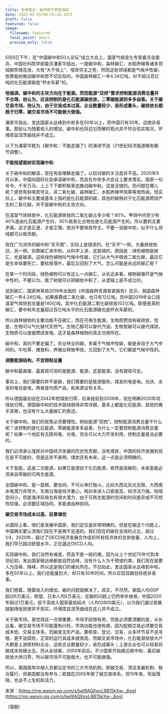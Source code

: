 ```yaml
---
title: 专家观点：碳中和下转型误区
date: 2022-05-01T08:55:24.247Z
draft: false
featured: false
image:
  filename: featured
  focal_point: Smart
  preview_only: false
---
```

5月8日下午，在“中国碳中和50人论坛”成立大会上，国家气候变化专家委员会委员、中国社科院学部委员潘家华指出，一提碳中和，森林碳汇、水稻养殖等诸多领域都热情高涨，大有“大干快上”、喧宾夺主之势，然而这些领域都是气候中性碳，依靠栽树推动碳中和势不切实际的。中国森林碳汇一年4.34亿吨，对于超过百亿吨的化石能源碳是“杯水车薪”的。

**他强调，碳中和的主攻方向在于能源。然而能源“双控”要求控制能源消费总量并不合理，他认为，应该控制的是化石能源碳排放，二零碳能源则多多益善。关于碳交易市场，他认为，由于交易成本过高、企业数量较少、易形成寡头，碳排放长期趋于归零，碳交易市场不可能做大做强。**

潘家华指出，发达国家从达峰到中和多在50年以上，而中国只有30年，这绝非易事。那些认为随着收入的增加，碳中和也将迎刃而解的观点并不符合现实情况，环境库兹涅茨曲线并不成立。

以下为潘家华题为《碳中和：不能走偏了》的演讲节选（21世纪经济报道略有删节调整）。

**不能指望栽树实现碳中和**

关于碳中和的解读，现在有些理解走偏了。以前对碳的关注度并不高。2020年9月以来，中国向国际社会承诺碳中和，而且在中央多次会议上要求落实。国家一句号令，千军万马、上上下下都积极表态推动碳中和，这是没错的。但问题在哪儿呢？感觉有些喧宾夺主，非二氧化碳、森林碳汇、水稻养殖甲烷等等很热闹。但实际上，碳中和主要或基本上指的是化石能源的碳，其他的碳相对于化石能源燃烧产生的二氧化碳，并不是碳中和的主攻方向。

在温室气体排放中，化石能源排放的二氧化碳占多少呢？80%。甲烷中间至少有40%是由化石能源产生的，30%氮氧化合物也是化石能源产生的。所以要抓主要矛盾，这才是正道，才是正理。绝对不要喧宾夺主，不要一说碳中和，似乎什么领域都可以做贡献。

现在广为流传的碳中和“天平图”，实际上是错谬的。在“天平”一侧，大量排放依旧，另一侧，则靠碳汇来中和。从科学上讲，这是错的，原因是：绿色植物是碳汇，也是碳源。这些绿色植物叫气候中性碳，它们从大气中吸收二氧化碳，最后它是生命体要死亡、要枯枝落叶，最后又回到了大气，怎么可能是永远的碳汇呢？

在某一个时间段，绿色植物可以有这么一点碳汇，从长远来看，植物碳循环是气候中性的，不要以为，栽了树就可以把碳给中和了，从逻辑上是不成立的。

说到碳汇，国家林草局2019年出版的《中国森林资源普查报告》显示，我国森林碳汇一年4.34亿吨，如果换算成二氧化碳，也只有12亿吨。而中国2019年全口径温室气体排放总量是140亿吨，其中化石能源二氧化碳排放102亿吨。即便是真的碳汇，要中和年总量超过百亿吨水平的化石能源碳也是杯水车薪的。

所以森林植物的主要功能不在碳汇，而在可再生能源。生物质燃烧有碳排放，但是，生物可以气化替代天然气，生物乙醇可以替代汽油，生物型碳可以替代煤球，生物质可以直接燃烧发电。这才是森林植物的真正功用所在。

碳中和，真的不要走偏了。农业林业的碳，多属于气候中性碳，碳是来自于大气中间的。牛吃草、猪食料、养殖业释放甲烷，又回到了大气，它们都是气候中性的。

**调整能源结构，不宜限制总量**

碳中和最直接、最直观可测的是能源、能源，还是能源。没有捷径可走。

事实上，我们需要的并不是碳，我们需要的是能源服务。煤发的电是电，光伏、水发的电也是电，两者是均质产品，和来源没有关系。

所以德国最初说在2042年把煤炭归零，后来提前到2038年，现在明确2030年将煤炭归零。德国碳中和的技术路线做得非常详细，基本上都是化石能源，其他的微乎其微，也没有什么大量碳汇的表述。

关于碳中和，我们的政策必须要理性。例如能源“双控”。控制能源消费总量干什么呢？该控制的是化石能源，零碳能源多多益善，为什么一定要控制能源消费总量呢？如果一个地区有无限风电、光电，完全可以大力开发利用，控制总量是没必要的。

我们必须承认煤炭对中国经济发展的历史性贡献，没有煤炭，中国的经济发展到现在是不可能的，但是这并不表明，煤炭还有未来，这一点是必须明确的。

关于氢能，这是二次能源，如果它是源自于化石能源，依然是高碳的，未来氢能必须来自零碳的可再生能源。

全国碳中和，是一盘棋，要协同，不可以单打独斗。比如大西北风光无限，大西南水电潜力非常大，东南沿海是经济重心，相对来讲人口密度高，经济活力强，陆域空间小，但是海洋风电也有很大潜力，由于可再生能源的空间和时间差异或不可控性较强，必须要区域协同，多能源品种协同。

**碳交易市场成本过高、前景堪忧**

从国际上看，咱们是发展中国家，我们定位是非常明确的。但是在碳这个问题上，中国确实要认清我们现在不是微不足道的。我们现在的碳在全球的占比，超过1/4，2020年，超过了OECD经济发展合作组织所有经济体的总排放量，人均上，我们早已超过欧盟水平，正在逼近OECD人均。

实现碳中和，我们当然有难度，而且不是一般的难。因为从上个世纪70年代到本世纪初，发达国家碳达峰都是自然达峰，没有什么人为干预或约束。我们现在是要人为压峰、降峰，所以这是我们的难处所在。不仅如此，发达国家从达峰到中和，多在50年以上。我们总能量巨大，却只有30年时间，所以实现双碳目标绝非易事。

我们想着，随着收入的增加，碳的问题就解决了。其实，不尽然。美国人均GDP超过6万美元，欧盟、日本人均5万美元，在碳的问题上仍然举步维艰，中国2020年刚过1万美元，低于高收入国家最低起点（人均12600美元），以为我们通过发展就能降低排放并不现实，环境库兹涅茨曲线在这儿并不成立。

关于碳市场。我觉得这一点很重要，市场手段很有用，但是必须要清醒的是，从长远看，碳交易市场不可能蓬勃兴旺，市场功能也很有限，因为配额交易必须要交易成本低、交易主体多。而碳是无形产品，要核查、登记、交易，众多环节且不说寻租，更不说腐败，正常的运行其成本就很高。而碳交易市场中，化石能源排放大户大都是上游原材料企业，这些企业数量较少，易形成寡头；上游企业也可以轻易将碳成本转嫁出去。而从全球看，2050年前后，不少国家开始接近碳中和，最后碳排放大体归零，所以碳市场不可能做大，也不可能做强。

所以，美国倡导并植入京都议定书的三大市场机制，即碳交易、清洁发展机制、联合履行，但美国都没有参与；欧盟在2005年做了碳交易体系，但15年来，苟延残喘，也谈不上生机和活力。

来源：[https://mp.weixin.qq.com/s/bel9AQXpvLRB15kXw-_6qg](https://mp.weixin.qq.com/s/bel9AQXpvLRB15kXw-_6qg)

（侵删）